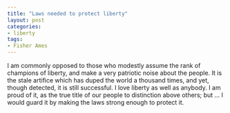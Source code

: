 ```yaml
---
title: "Laws needed to protect liberty"
layout: post
categories:
- liberty
tags:
- Fisher Ames
---
```


I am commonly opposed to those who modestly assume the rank of champions of liberty, and make a very patriotic noise about the people. It is the stale artifice which has duped the world a thousand times, and yet, though detected, it is still successful. I love liberty as well as anybody. I am proud of it, as the true title of our people to distinction above others; but ... I would guard it by making the laws strong enough to protect it.